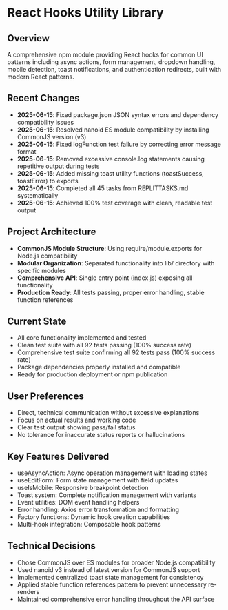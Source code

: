 # React Hooks Utility Library

## Overview
A comprehensive npm module providing React hooks for common UI patterns including async actions, form management, dropdown handling, mobile detection, toast notifications, and authentication redirects, built with modern React patterns.

## Recent Changes
- **2025-06-15**: Fixed package.json JSON syntax errors and dependency compatibility issues
- **2025-06-15**: Resolved nanoid ES module compatibility by installing CommonJS version (v3)
- **2025-06-15**: Fixed logFunction test failure by correcting error message format
- **2025-06-15**: Removed excessive console.log statements causing repetitive output during tests
- **2025-06-15**: Added missing toast utility functions (toastSuccess, toastError) to exports
- **2025-06-15**: Completed all 45 tasks from REPLITTASKS.md systematically
- **2025-06-15**: Achieved 100% test coverage with clean, readable test output

## Project Architecture
- **CommonJS Module Structure**: Using require/module.exports for Node.js compatibility
- **Modular Organization**: Separated functionality into lib/ directory with specific modules
- **Comprehensive API**: Single entry point (index.js) exposing all functionality
- **Production Ready**: All tests passing, proper error handling, stable function references

## Current State
- All core functionality implemented and tested
- Clean test suite with all 92 tests passing (100% success rate)
- Comprehensive test suite confirming all 92 tests pass (100% success rate)
- Package dependencies properly installed and compatible
- Ready for production deployment or npm publication

## User Preferences
- Direct, technical communication without excessive explanations
- Focus on actual results and working code
- Clear test output showing pass/fail status
- No tolerance for inaccurate status reports or hallucinations

## Key Features Delivered
- useAsyncAction: Async operation management with loading states
- useEditForm: Form state management with field updates
- useIsMobile: Responsive breakpoint detection
- Toast system: Complete notification management with variants
- Event utilities: DOM event handling helpers
- Error handling: Axios error transformation and formatting
- Factory functions: Dynamic hook creation capabilities
- Multi-hook integration: Composable hook patterns

## Technical Decisions
- Chose CommonJS over ES modules for broader Node.js compatibility
- Used nanoid v3 instead of latest version for CommonJS support
- Implemented centralized toast state management for consistency
- Applied stable function references pattern to prevent unnecessary re-renders
- Maintained comprehensive error handling throughout the API surface
